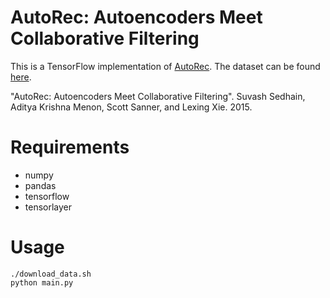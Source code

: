 # AutoRec: Autoencoders Meet Collaborative Filtering
This is a TensorFlow implementation of [AutoRec](http://users.cecs.anu.edu.au/~u5098633/papers/www15.pdf). The dataset can be found [here](https://grouplens.org/datasets/movielens/).


"AutoRec: Autoencoders Meet Collaborative Filtering". Suvash Sedhain, Aditya Krishna Menon, Scott Sanner, and Lexing Xie. 2015.  


# Requirements
* numpy
* pandas
* tensorflow
* tensorlayer

# Usage
```
./download_data.sh
python main.py
```
